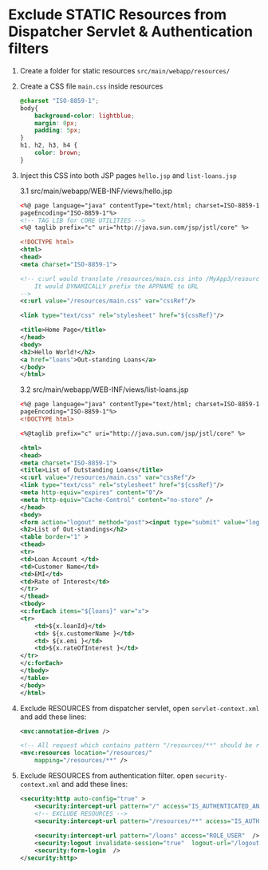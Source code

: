 # Exclude STATIC Resources from Dispatcher Servlet & Authentication filters

1.  Create a folder for static resources `src/main/webapp/resources/`

2.  Create a CSS file `main.css` inside resources

    ```css
    @charset "ISO-8859-1";
    body{
        background-color: lightblue;
        margin: 0px;
        padding: 5px;
    }
    h1, h2, h3, h4 {
        color: brown;
    }
    ```

3.  Inject this CSS into both JSP pages `hello.jsp` and `list-loans.jsp`

    3.1 src/main/webapp/WEB-INF/views/hello.jsp

    ```xml
    <%@ page language="java" contentType="text/html; charset=ISO-8859-1"
    pageEncoding="ISO-8859-1"%>
    <!-- TAG LIB for CORE UTILITIES -->
    <%@ taglib prefix="c" uri="http://java.sun.com/jsp/jstl/core" %>

    <!DOCTYPE html>
    <html>
    <head>
    <meta charset="ISO-8859-1">

    <!-- c:url would translate /resources/main.css into /MyApp3/resources/main.css 
        It would DYNAMICALLY prefix the APPNAME to URL
    -->
    <c:url value="/resources/main.css" var="cssRef"/>

    <link type="text/css" rel="stylesheet" href="${cssRef}"/>

    <title>Home Page</title>
    </head>
    <body>
    <h2>Hello World!</h2>
    <a href="loans">Out-standing Loans</a>
    </body>
    </html>
    ```

    3.2 src/main/webapp/WEB-INF/views/list-loans.jsp

    ```xml
    <%@ page language="java" contentType="text/html; charset=ISO-8859-1"
    pageEncoding="ISO-8859-1"%>
    <!DOCTYPE html>

    <%@taglib prefix="c" uri="http://java.sun.com/jsp/jstl/core" %>

    <html>
    <head>
    <meta charset="ISO-8859-1">
    <title>List of Outstanding Loans</title>
    <c:url value="/resources/main.css" var="cssRef"/>
    <link type="text/css" rel="stylesheet" href="${cssRef}"/>
    <meta http-equiv="expires" content="0"/>
    <meta http-equiv="Cache-Control" content="no-store" />
    </head>
    <body>
    <form action="logout" method="post"><input type="submit" value="logout"/></form>
    <h2>List of Out-standings</h2>
    <table border="1" >
    <thead>
    <tr>
    <td>Loan Account </td>
    <td>Customer Name</td>
    <td>EMI</td>
    <td>Rate of Interest</td>
    </tr>
    </thead>
    <tbody>
    <c:forEach items="${loans}" var="x">
    <tr>
        <td>${x.loanId}</td>
        <td> ${x.customerName }</td>
        <td> ${x.emi }</td>
        <td>${x.rateOfInterest }</td>
    </tr>
    </c:forEach>
    </tbody>
    </table>
    </body>
    </html>
    ```

4.  Exclude RESOURCES from dispatcher servlet, open `servlet-context.xml` and add these lines:

    ```xml
    <mvc:annotation-driven />

	<!-- All request which contains pattern "/resources/**" should be redirected to "resources" folder under webapp -->
	<mvc:resources location="/resources/" 
		mapping="/resources/**" />
    ```

5.  Exclude RESOURCES from authentication filter. open `security-context.xml` and add these lines:

    ```xml
	<security:http auto-config="true" >
	    <security:intercept-url pattern="/" access="IS_AUTHENTICATED_ANONYMOUSLY"/>
        <!-- EXCLUDE RESOURCES -->
	    <security:intercept-url pattern="/resources/**" access="IS_AUTHENTICATED_ANONYMOUSLY"/>
        
		<security:intercept-url pattern="/loans" access="ROLE_USER"  />
		<security:logout invalidate-session="true"  logout-url="/logout" />
		<security:form-login  />		
	</security:http> 
    ```